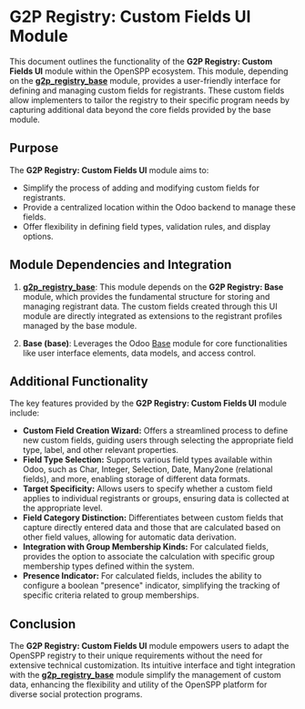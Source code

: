 # G2P Registry: Custom Fields UI Module

This document outlines the functionality of the **G2P Registry: Custom Fields UI** module within the OpenSPP ecosystem. This module, depending on the **[g2p_registry_base](g2p_registry_base)** module, provides a user-friendly interface for defining and managing custom fields for registrants. These custom fields allow implementers to tailor the registry to their specific program needs by capturing additional data beyond the core fields provided by the base module.

## Purpose

The **G2P Registry: Custom Fields UI** module aims to:

* Simplify the process of adding and modifying custom fields for registrants.
* Provide a centralized location within the Odoo backend to manage these fields.
* Offer flexibility in defining field types, validation rules, and display options.

## Module Dependencies and Integration

1. **[g2p_registry_base](g2p_registry_base)**: This module depends on the **G2P Registry: Base** module, which provides the fundamental structure for storing and managing registrant data. The custom fields created through this UI module are directly integrated as extensions to the registrant profiles managed by the base module.

2. **Base (base)**:  Leverages the Odoo [Base](https://www.odoo.com/documentation/17.0/developer/reference/backend/base.html) module for core functionalities like user interface elements, data models, and access control. 

## Additional Functionality

The key features provided by the **G2P Registry: Custom Fields UI** module include:

* **Custom Field Creation Wizard:** Offers a streamlined process to define new custom fields, guiding users through selecting the appropriate field type, label, and other relevant properties.
* **Field Type Selection:** Supports various field types available within Odoo, such as Char, Integer, Selection, Date, Many2one (relational fields), and more, enabling storage of different data formats.
* **Target Specificity:**  Allows users to specify whether a custom field applies to individual registrants or groups, ensuring data is collected at the appropriate level.
* **Field Category Distinction:**  Differentiates between custom fields that capture directly entered data and those that are calculated based on other field values, allowing for automatic data derivation. 
* **Integration with Group Membership Kinds:** For calculated fields, provides the option to associate the calculation with specific group membership types defined within the system.
* **Presence Indicator:** For calculated fields, includes the ability to configure a boolean "presence" indicator, simplifying the tracking of specific criteria related to group memberships.

## Conclusion

The **G2P Registry: Custom Fields UI** module empowers users to adapt the OpenSPP registry to their unique requirements without the need for extensive technical customization. Its intuitive interface and tight integration with the **[g2p_registry_base](g2p_registry_base)** module simplify the management of custom data, enhancing the flexibility and utility of the OpenSPP platform for diverse social protection programs. 
